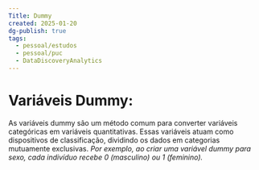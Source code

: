 ```yaml
---
Title: Dummy
created: 2025-01-20
dg-publish: true
tags:
  - pessoal/estudos
  - pessoal/puc
  - DataDiscoveryAnalytics
---
```

# Variáveis Dummy:
As variáveis dummy são um método comum para converter variáveis categóricas em variáveis quantitativas. Essas variáveis atuam como dispositivos de classificação, dividindo os dados em categorias mutuamente exclusivas. 
*Por exemplo, ao criar uma variável dummy para sexo, cada indivíduo recebe 0 (masculino) ou 1 (feminino).*